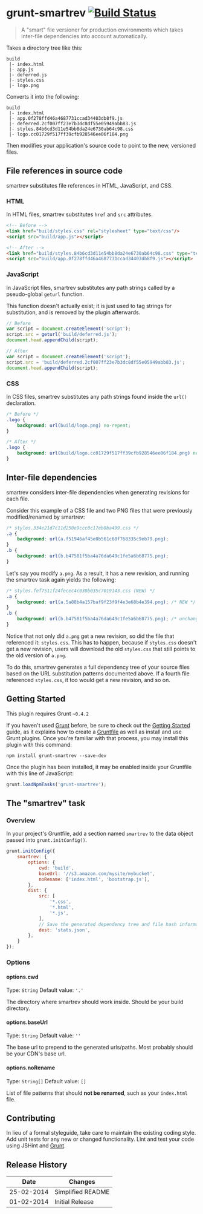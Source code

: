 # grunt-smartrev [![Build Status](https://travis-ci.org/disqus/grunt-smartrev.png?branch=master)](https://travis-ci.org/disqus/grunt-smartrev)

> A "smart" file versioner for production environments which takes inter-file dependencies into account automatically.

Takes a directory tree like this:

```
build
 |- index.html
 |- app.js
 |- deferred.js
 |- styles.css
 |- logo.png
 ```

Converts it into the following:

```
build
 |- index.html
 |- app.0f278ffd46a4687731ccad34403db8f9.js
 |- deferred.2cf007ff23e7b3dc8df55e05949abb83.js
 |- styles.84b6cd3d11e54bb8da24e6730ab64c98.css
 |- logo.cc01729f517ff39cfb928546ee06f184.png
```

Then modifies your application's source code to point to the new, versioned files.

## File references in source code

smartrev substitutes file references in HTML, JavaScript, and CSS.

### HTML

In HTML files, smartrev substitutes `href` and `src` attributes.


```html
<!-- Before -->
<link href="build/styles.css" rel="stylesheet" type="text/css"/>
<script src="build/app.js"></script>

<!-- After -->
<link href="build/styles.84b6cd3d11e54bb8da24e6730ab64c98.css" type="text/css" rel="stylesheet"/>
<script src="build/app.0f278ffd46a4687731ccad34403db8f9.js"></script>
```

### JavaScript

In JavaScript files, smartrev substitutes any path strings called by a pseudo-global `geturl` function.

This function doesn't actually exist; it is just used to tag strings for substitution, and is removed by the plugin afterwards.

```js
// Before
var script = document.createElement('script');
script.src = geturl('build/deferred.js');
document.head.appendChild(script);

// After
var script = document.createElement('script');
script.src = 'build/deferred.2cf007ff23e7b3dc8df55e05949abb83.js';
document.head.appendChild(script);
```

### CSS

In CSS files, smartrev substitutes any path strings found inside the `url()` declaration.

```css
/* Before */
.logo {
    background: url(build/logo.png) no-repeat;
}

/* After */
.logo {
    background: url(build/logo.cc01729f517ff39cfb928546ee06f184.png) no-repeat;
}
```

## Inter-file dependencies

smartrev considers inter-file dependencies when generating revisions for each file.

Consider this example of a CSS file and two PNG files that were previously modified/renamed by smartrev:

```css
/* styles.334e21d7c11d250e9ccc0c17eb8ba499.css */
.a {
    background: url(a.f51946af45e0b561c60f768335c9eb79.png);
}
.b {
    background: url(b.b47581f5ba4a76da649c1fe5a6b68775.png);
}
```

Let's say you modify `a.png`. As a result, it has a new revision, and running the smartrev task again yields the following:

```css
/* styles.fef7511f24fecec4c030b035c7019143.css (NEW) */
.a {
    background: url(a.5a88b4a157baf9f23f9f4e3e68b4e394.png); /* NEW */
}
.b {
    background: url(b.b47581f5ba4a76da649c1fe5a6b68775.png); /* unchanged */
}
```

Notice that not only did `a.png` get a new revision, so did the file that referenced it: `styles.css`. This has to happen, because if `styles.css` doesn't get a new revision, users will download the old `styles.css` that still points to the old version of `a.png`.

To do this, smartrev generates a full dependency tree of your source files based on the URL substitution patterns documented above. If a fourth file referenced `styles.css`, it too would get a new revision, and so on.

## Getting Started
This plugin requires Grunt `~0.4.2`

If you haven't used [Grunt](http://gruntjs.com/) before, be sure to check out the [Getting Started](http://gruntjs.com/getting-started) guide, as it explains how to create a [Gruntfile](http://gruntjs.com/sample-gruntfile) as well as install and use Grunt plugins. Once you're familiar with that process, you may install this plugin with this command:

```shell
npm install grunt-smartrev --save-dev
```

Once the plugin has been installed, it may be enabled inside your Gruntfile with this line of JavaScript:

```js
grunt.loadNpmTasks('grunt-smartrev');
```

## The "smartrev" task

### Overview
In your project's Gruntfile, add a section named `smartrev` to the data object passed into `grunt.initConfig()`.

```js
grunt.initConfig({
    smartrev: {
        options: {
            cwd: 'build',
            baseUrl: '//s3.amazon.com/mysite/mybucket',
            noRename: ['index.html', 'bootstrap.js'],
        },
        dist: {
            src: [
                '*.css',
                '*.html',
                '*.js',
            ],
            // Save the generated dependency tree and file hash information (optional)
            dest: 'stats.json',
        },
    }
});
```

### Options

#### options.cwd
Type: `String`
Default value: `'.'`

The directory where smartrev should work inside. Should be your build directory.

#### options.baseUrl
Type: `String`
Default value: `''`

The base url to prepend to the generated urls/paths. Most probably should be your CDN's base url.

#### options.noRename
Type: `String[]`
Default value: `[]`

List of file patterns that should **not be renamed**, such as your `index.html` file.

## Contributing
In lieu of a formal styleguide, take care to maintain the existing coding style. Add unit tests for any new or changed functionality. Lint and test your code using JSHint and [Grunt](http://gruntjs.com/).

## Release History

Date       | Changes
-----------|--------
25-02-2014 | Simplified README
01-02-2014 | Initial Release
